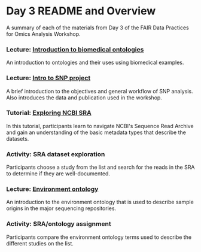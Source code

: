 # Day 3 README and Overview

A summary of each of the materials from Day 3 of the FAIR Data Practices for Omics Analysis Workshop.

### **Lecture:** [Introduction to biomedical ontologies](Day_3/D3-intro_to_biomed_ontologies.pdf)

An introduction to ontologies and their uses using biomedical examples.

### **Lecture:** [Intro to SNP project](Day_3/Day3-Intro_to_SNP_Project.pdf)

A brief introduction to the objectives and general workflow of SNP analysis.  Also introduces the data and publication used in the workshop.

### **Tutorial:** [Exploring NCBI SRA](Day_3/Day3-Understanding_the_SRA.pdf)

In this tutorial, participants learn to navigate NCBI's Sequence Read Archive and gain an understanding of the basic metadata types that describe the datasets.

### **Activity:** SRA dataset exploration

Participants choose a study from the list and search for the reads in the SRA to determine if they are well-documented.


### **Lecture:** [Environment ontology](Day_3/Day3-Environment_Ontology.pdf)

An introduction to the environment ontology that is used to describe sample origins in the major sequencing repositories.

### **Activity:** SRA/ontology assignment

Participants compare the environment ontology terms used to describe the different studies on the list.

